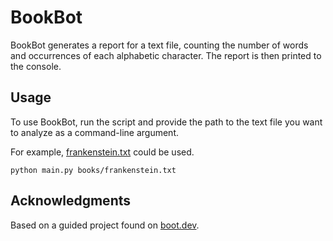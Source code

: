 # BookBot

BookBot generates a report for a text file, counting the number of words and occurrences of each alphabetic character. The report is then printed to the console.

## Usage

To use BookBot, run the script and provide the path to the text file you want to analyze as a command-line argument.

For example, [frankenstein.txt](https://raw.githubusercontent.com/asweigart/codebreaker/master/frankenstein.txt) could be used.

```
python main.py books/frankenstein.txt
```

## Acknowledgments

Based on a guided project found on [boot.dev](https://www.boot.dev).
